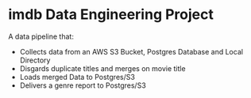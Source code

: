 # imdb Data Engineering Project

A data pipeline that:
- Collects data from an AWS S3 Bucket, Postgres Database and Local Directory
- Disgards duplicate titles and merges on movie title
- Loads merged Data to Postgres/S3
- Delivers a genre report to Postgres/S3
